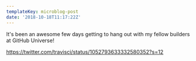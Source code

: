 ```yaml
---
templateKey: microblog-post
date: '2018-10-18T11:17:22Z'
---
```


It's been an awesome few days getting to hang out with my fellow builders at GitHub Universe!

https://twitter.com/travisci/status/1052793633332580352?s=12

